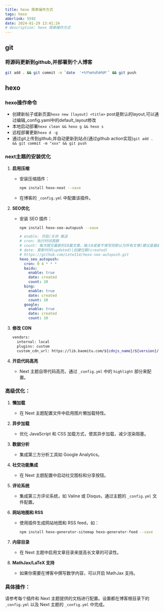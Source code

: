 ```yaml
---
title: hexo 简单操作方式
tags: hexo
abbrlink: 5592
date: 2024-01-29 13:41:24
# description: hexo 简单操作方式
---
```

## git 
### 将源码更新到github,并部署到个人博客 

```bash
git add . && git commit -m `date  '+%Y%m%d%H%M'` && git push
```

<!--more-->

## hexo
### hexo操作命令  
- 创建新帖子或新页面`hexo new [layout] <title>` post是默认的layout,可以通过编辑_config.yaml中的default_layout修改  
- 本地启动部署`hexo clean && hexo g && hexo s`  
- 远程部署更新`hexo d -g`  
- 通过git上传到github,并自动更新到站点(通过github action实现)`git add . && git commit -m "xxx" && git push`  

### next主题的安装优化  
1. **启用压缩**
   - 安装压缩插件：
     ```bash
     npm install hexo-neat --save
     ```
   - 在博客的 `_config.yml` 中配置该插件。

2. **SEO优化**
   - 安装 SEO 插件：
     ```bash
     npm install hexo-seo-autopush --save
     ```
     ```yml
     # enable: 开启/关闭 推送
     # cron: 执行时间周期
     # count: 每次提交最新的10篇文章，输入0或者不填写则默认为所有文章(建议是最新的10篇文章)
     # date: 更新时间(updated)|创建日期(created)
     # https://github.com/Lete114/hexo-seo-autopush.git
     hexo_seo_autopush:
       cron: 0 4 * * *
       baidu:
         enable: true
         date: created
         count: 10
       bing:
         enable: true
         date: created
         count: 10
       google:
         enable: true
         date: created
         count: 10
     ```
     

4. **修改 CDN**
   ```bash
   vendors:
     internal: local
     plugins: custom
     custom_cdn_url: https://lib.baomitu.com/${cdnjs_name}/${version}/${cdnjs_file}
   ```

5. **开启代码高亮**
   - Next 主题自带代码高亮，通过 `_config.yml` 中的 `highlight` 部分来配置。 

### 高级优化：

1. **懒加载**
   - 在 Next 主题配置文件中启用图片懒加载特性。

2. **异步加载**
   - 优化 JavaScript 和 CSS 加载方式，使其异步加载，减少渲染阻塞。

3. **数据分析**
   - 集成第三方分析工具如 Google Analytics。

4. **社交功能集成**
   - 在 Next 主题配置中启动社交图标和分享按钮。

5. **评论系统**
   - 集成第三方评论系统，如 Valine 或 Disqus，通过主题的 `_config.yml` 文件配置。

6. **网站地图和 RSS**
   - 使用插件生成网站地图和 RSS feed，如：
     ```bash
     npm install hexo-generator-sitemap hexo-generator-feed --save
     ```

7. **内容目录**
   - 在 Next 主题中启用文章目录来提高长文章的可读性。

8. **MathJax/LaTeX 支持**
   - 如果你需要在博客中撰写数学内容，可以开启 MathJax 支持。

### 具体操作：

请参考每个插件和 Next 主题提供的文档进行配置。设置都在博客根目录下的 `_config.yml` 以及 Next 主题的 `_config.yml` 中完成。 
